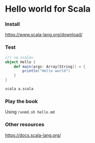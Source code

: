 # Hello world for Scala
### Install
https://www.scala-lang.org/download/

### Test
```scala
/// <a.scala>
object Hello {
    def main(args: Array[String]) = {
        println("Hello world")
    }
}
```

```bash
scala a.scala
```

### Play the book
Using `runmd.sh hello.md`

### Other resources
https://docs.scala-lang.org/


